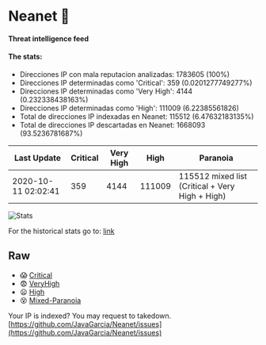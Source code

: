 # Neanet :hocho:
#### Threat intelligence feed
#### The stats:

- Direcciones IP con mala reputacion analizadas: 1783605 (100%)
- Direcciones IP determinadas como 'Critical':  359 (0.0201277749277%)
- Direcciones IP determinadas como 'Very High':  4144 (0.232338438163%)
- Direcciones IP determinadas como 'High':  111009 (6.22385561826)
- Total de direcciones IP indexadas en Neanet:  115512 (6.47632183135%)
- Total de direcciones IP descartadas en Neanet:  1668093 (93.5236781687%)

| Last Update | Critical | Very High | High | Paranoia |
| --- | --- | --- | --- | --- |
| 2020-10-11 02:02:41 | 359 | 4144 | 111009 | 115512 mixed list (Critical + Very High + High)|

![Stats](https://docs.google.com/spreadsheets/d/e/2PACX-1vSnaNMIXVabIpDJjufMlzH7poXnshF3mgd8Is1g9ytUEzVsP5my4Trn8f-xkoLLQ38xpL3HtmUexLo6/pubchart?oid=501124687&format=image)

For the historical stats go to: [link](/stats.csv)
## Raw
- :scream: [Critical](https://raw.githubusercontent.com/JavaGarcia/Neanet/master/blacklists/neanet_critical.txt)
- :fearful: [VeryHigh](https://raw.githubusercontent.com/JavaGarcia/Neanet/master/blacklists/neanet_veryHigh.txtt)
- :frowning: [High](https://raw.githubusercontent.com/JavaGarcia/Neanet/master/blacklists/neanet_high.txt)
- :dizzy_face: [Mixed-Paranoia](https://raw.githubusercontent.com/JavaGarcia/Neanet/master/blacklists/neanet_all.txt)


Your IP is indexed? You may request to takedown. [https://github.com/JavaGarcia/Neanet/issues](https://github.com/JavaGarcia/Neanet/issues)













































































































































































































































































































































































































































































































































































































































































































































































































































































































































































































































































































































































































































































































































































